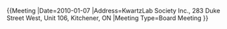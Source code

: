 {{Meeting
|Date=2010-01-07
|Address=KwartzLab Society Inc., 283 Duke Street West, Unit 106, Kitchener, ON
|Meeting Type=Board Meeting
}}
